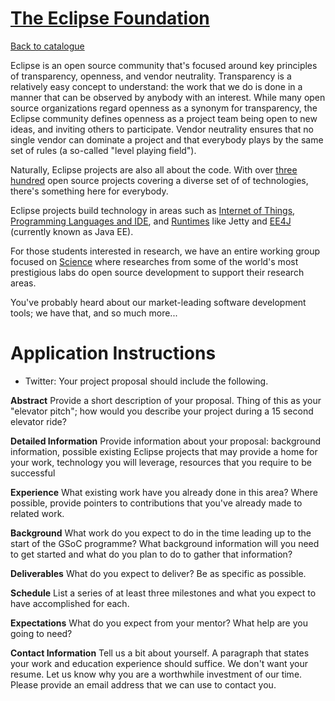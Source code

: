 
# [The Eclipse Foundation](http://www.eclipse.org)

[Back to catalogue](../README.md#the-eclipse-foundation)

Eclipse is an open source community that's focused around key principles of transparency, openness, and vendor neutrality. Transparency is a relatively easy concept to understand: the work that we do is done in a manner that can be observed by anybody with an interest. While many open source organizations regard openness as a synonym for transparency, the Eclipse community defines openness as a project team being open to new ideas, and inviting others to participate. Vendor neutrality ensures that no single vendor can dominate a project and that everybody plays by the same set of rules (a so-called "level playing field").

Naturally, Eclipse projects are also all about the code. With over [three hundred](https://projects.eclipse.org/) open source projects covering a diverse set of of technologies, there's something here for everybody. 

Eclipse projects build technology in areas such as [Internet of Things](https://projects.eclipse.org/technology-type/internet-things), [Programming Languages and IDE](https://projects.eclipse.org/technology-type/language), and [Runtimes](https://projects.eclipse.org/technology-type/runtime) like Jetty and [EE4J](http://www.eclipse.org/ee4j) (currently known as Java EE).

For those students interested in research, we have an entire working group focused on [Science](https://projects.eclipse.org/projects/science) where researches from some of the world's most prestigious labs do open source development to support their research areas.

You've probably heard about our market-leading software development tools; we have that, and so much more...

# Application Instructions

* Twitter: Your project proposal should include the following.

**Abstract** Provide a short description of your proposal. Thing of this as your "elevator pitch"; how would you describe your project during a 15 second elevator ride?

**Detailed Information** Provide information about your proposal: background information, possible existing Eclipse projects that may provide a home for your work, technology you will leverage, resources that you require to be successful

**Experience** What existing work have you already done in this area? Where possible, provide pointers to contributions that you've already made to related work. 

**Background** What work do you expect to do in the time leading up to the start of the GSoC programme? What background information will you need to get started and what do you plan to do to gather that information?

**Deliverables** What do you expect to deliver? Be as specific as possible.

**Schedule** List a series of at least three milestones and what you expect to have accomplished for each.

**Expectations** What do you expect from your mentor? What help are you going to need?

**Contact Information** Tell us a bit about yourself. A paragraph that states your work and education experience should suffice. We don't want your resume. Let us know why you are a worthwhile investment of our time. Please provide an email address that we can use to contact you.